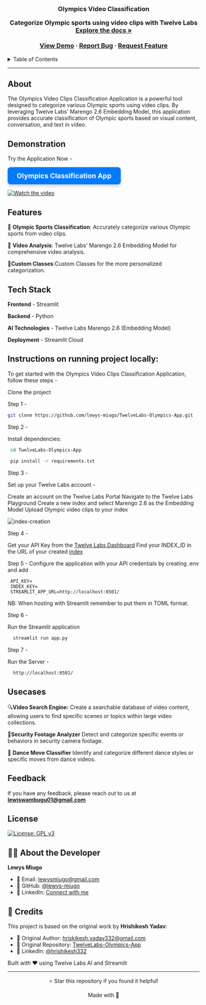 <br />
<div align="center">
  <h3 align="center">Olympics Video Classification
  <p align="center">
    Categorize Olympic sports using video clips with Twelve Labs
    <br />
    <a href="https://github.com/lewys-miugo/TwelveLabs-Olympics-App"><strong>Explore the docs »</strong></a>
    <br />
    <br />
    <a href="https://sports-detector.streamlit.app/">View Demo</a>
    ·
    <a href="https://github.com/lewys-miugo/TwelveLabs-Olympics-App/issues">Report Bug</a>
    ·
    <a href="https://github.com/lewys-miugo/TwelveLabs-Olympics-App/issues">Request Feature</a>
  </p>
</div>



<details>
  <summary>Table of Contents</summary>
  <ol>
    <li><a href="#About">About</a></li>
    <li><a href="#Features">Features</a></li>
    <li><a href="#Tech-Stack">Tech Stack</a></li>
    <li><a href="#Instructions-on-running-project-locally">Instructions on running project locally</a></li>
        <li><a href="#Usecases">Usecases</a></li>
    <li><a href="#Feedback">Feedback</a></li>
  </ol>
</details>

------

## About

The Olympics Video Clips Classification Application is a powerful tool designed to categorize various Olympic sports using video clips. By leveraging Twelve Labs' Marengo 2.6 Embedding Model, this application provides accurate classification of Olympic sports based on visual content, conversation, and text in video.


## Demonstration

Try the Application Now -

<a href="https://twelvelabs-olympics-app.streamlit.app/" target="_blank" style="
    display: inline-block;
    padding: 12px 24px;
    font-size: 18px;
    font-weight: bold;
    color: #ffffff;
    background-color: #007bff;
    border: none;
    border-radius: 8px;
    text-align: center;
    text-decoration: none;
    box-shadow: 0 4px 8px rgba(0,0,0,0.2);
    transition: background-color 0.3s, box-shadow 0.3s;
">
    Olympics Classification App
</a>


[![Watch the video](https://img.youtube.com/vi/9f2mScVn5ck/hqdefault.jpg)](https://youtu.be/9f2mScVn5ck)


## Features

🏅 **Olympic Sports Classification**: Accurately categorize various Olympic sports from video clips.

🎥 **Video Analysis**: Twelve Labs' Marengo 2.6 Embedding Model for comprehensive video analysis.

🚀️**Custom Classes**:Custom Classes for the more personalized categorization.

## Tech Stack

**Frontend** - Streamlit

**Backend** -  Python 

**AI Technologies** - Twelve Labs Marengo 2.6 (Embedding Model)
 
**Deployment** - Streamlit Cloud

 
 ## Instructions on running project locally:
 
To get started with the Olympics Video Clips Classification Application, follow these steps -

Clone the project

Step 1 -

```bash
git clone https://github.com/lewys-miugo/TwelveLabs-Olympics-App.git
```

Step 2  -

Install dependencies:

```bash
 cd TwelveLabs-Olympics-App
 
 pip install -r requirements.txt
```

Step 3 - 

Set up your Twelve Labs account -

Create an account on the Twelve Labs Portal
Navigate to the Twelve Labs Playground
Create a new index and select Marengo 2.6 as the Embedding Model
Upload Olympic video clips to your index

![index-creation](https://github.com/lewys-miugo/TwelveLabs-Olympics-App/blob/main/src/index-creation.png)

Step 4 -

Get your API Key from the [Twelve Labs Dashboard](https://playground.twelvelabs.io/dashboard/api-key)
Find your INDEX_ID in the URL of your created [index](https://playground.twelvelabs.io/indexes/{index_id})

Step 5 -
Configure the application with your API credentials by creating .env and add
```
 API_KEY=
 INDEX_KEY=
 STREAMLIT_APP_URL=http://localhost:8501/ 
```
NB: When hosting with Streamlit remember to put them in TOML format.

Step 6 -

Run the Streamlit application

```bash
  streamlit run app.py
```

Step 7 - 

Run the Server -

```bash
  http://localhost:8501/
```

## Usecases

🔍**Video Search Engine:** Create a searchable database of video content, allowing users to find specific scenes or topics within large video collections.

🎥**Security Footage Analyzer**
Detect and categorize specific events or behaviors in security camera footage.

💃 **Dance Move Classifier** Identify and categorize different dance styles or specific moves from dance videos.


## Feedback

If you have any feedback, please reach out to us at **lewiswambugu01@gmail.com**


## License

[![License: GPL v3](https://img.shields.io/badge/License-GPLv3-blue.svg)](https://www.gnu.org/licenses/gpl-3.0)

## 👨‍💻 About the Developer

**Lewys Miugo**
- 📧 Email: lewysmiugo@gmail.com
- 🐙 GitHub: [@lewys-miugo](https://github.com/lewys-miugo)
- 💼 LinkedIn: [Connect with me](https://linkedin.com/in/lewys-miugo)

## 🙏 Credits

This project is based on the original work by **Hrishikesh Yadav**:
- 📧 Original Author: hriskikesh.yadav332@gmail.com
- 🐙 Original Repository: [TwelveLabs-Olympics-App](https://github.com/Hrishikesh332/TwelveLabs-Olympics-App)
- 💼 LinkedIn: [@hrishikesh332](https://linkedin.com/in/hrishikesh332)

Built with ❤️ using Twelve Labs AI and Streamlit

---

<div align="center">
  <p>⭐ Star this repository if you found it helpful!</p>
  <p>Made with 🏅</p>
</div>

